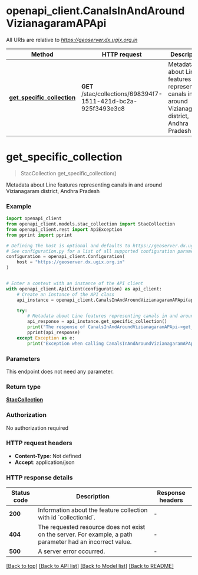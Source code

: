 # openapi_client.CanalsInAndAroundVizianagaramAPApi

All URIs are relative to *https://geoserver.dx.ugix.org.in*

Method | HTTP request | Description
------------- | ------------- | -------------
[**get_specific_collection**](CanalsInAndAroundVizianagaramAPApi.md#get_specific_collection) | **GET** /stac/collections/698394f7-1511-421d-bc2a-925f3493e3c8 | Metadata about Line features representing canals in and around Vizianagaram district, Andhra Pradesh


# **get_specific_collection**
> StacCollection get_specific_collection()

Metadata about Line features representing canals in and around Vizianagaram district, Andhra Pradesh

### Example


```python
import openapi_client
from openapi_client.models.stac_collection import StacCollection
from openapi_client.rest import ApiException
from pprint import pprint

# Defining the host is optional and defaults to https://geoserver.dx.ugix.org.in
# See configuration.py for a list of all supported configuration parameters.
configuration = openapi_client.Configuration(
    host = "https://geoserver.dx.ugix.org.in"
)


# Enter a context with an instance of the API client
with openapi_client.ApiClient(configuration) as api_client:
    # Create an instance of the API class
    api_instance = openapi_client.CanalsInAndAroundVizianagaramAPApi(api_client)

    try:
        # Metadata about Line features representing canals in and around Vizianagaram district, Andhra Pradesh
        api_response = api_instance.get_specific_collection()
        print("The response of CanalsInAndAroundVizianagaramAPApi->get_specific_collection:\n")
        pprint(api_response)
    except Exception as e:
        print("Exception when calling CanalsInAndAroundVizianagaramAPApi->get_specific_collection: %s\n" % e)
```



### Parameters

This endpoint does not need any parameter.

### Return type

[**StacCollection**](StacCollection.md)

### Authorization

No authorization required

### HTTP request headers

 - **Content-Type**: Not defined
 - **Accept**: application/json

### HTTP response details

| Status code | Description | Response headers |
|-------------|-------------|------------------|
**200** | Information about the feature collection with id &#x60;collectionId&#x60;. |  -  |
**404** | The requested resource does not exist on the server. For example, a path parameter had an incorrect value. |  -  |
**500** | A server error occurred. |  -  |

[[Back to top]](#) [[Back to API list]](../README.md#documentation-for-api-endpoints) [[Back to Model list]](../README.md#documentation-for-models) [[Back to README]](../README.md)

